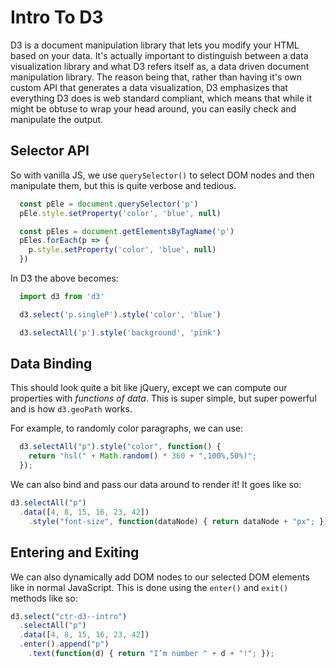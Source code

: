 # Intro To D3
D3 is a document manipulation library that lets you modify your HTML based on your data. It's actually important to distinguish between a data visualization library and what D3 refers itself as, a data driven document manipulation library. The reason being that, rather than having it's own custom API that generates a data visualization, D3 emphasizes that everything D3 does is web standard compliant, which means that while it might be obtuse to wrap your head around, you can easily check and manipulate the output.

## Selector API
So with vanilla JS, we use `querySelector()` to select DOM nodes and then manipulate them, but this is quite verbose and tedious.
```js
  const pEle = document.querySelector('p')
  pEle.style.setProperty('color', 'blue', null)

  const pEles = document.getElementsByTagName('p')
  pEles.forEach(p => {
    p.style.setProperty('color', 'blue', null)
  })
```
In D3 the above becomes:
```js
  import d3 from 'd3'

  d3.select('p.singleP').style('color', 'blue')

  d3.selectAll('p').style('background', 'pink')
```

## Data Binding
This should look quite a bit like jQuery, except we can compute our properties with *functions of data*. This is super simple, but super powerful and is how `d3.geoPath` works.

For example, to randomly color paragraphs, we can use:
```js
  d3.selectAll("p").style("color", function() {
    return "hsl(" + Math.random() * 360 + ",100%,50%)";
  });
```

We can also bind and pass our data around to render it! It goes like so:
```js
d3.selectAll("p")
  .data([4, 8, 15, 16, 23, 42])
    .style("font-size", function(dataNode) { return dataNode + "px"; });
```

## Entering and Exiting
We can also dynamically add DOM nodes to our selected DOM elements like in normal JavaScript. This is done using the `enter()` and `exit()` methods like so:
```js
d3.select("ctr-d3--intro")
  .selectAll("p")
  .data([4, 8, 15, 16, 23, 42])
  .enter().append("p")
    .text(function(d) { return "I’m number " + d + "!"; });
```
